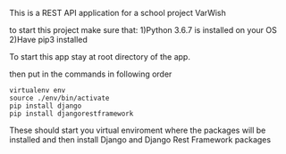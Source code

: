 This is a REST API application for a school project VarWish

to start this project make sure that:
1)Python 3.6.7 is installed on your OS
2)Have pip3 installed

To start this app stay at root directory of the app.

then put in the commands in following order

```
virtualenv env
source ./env/bin/activate
pip install django
pip install djangorestframework
```

These should start you virtual enviroment where the packages will be installed and then install Django and Django Rest Framework packages
